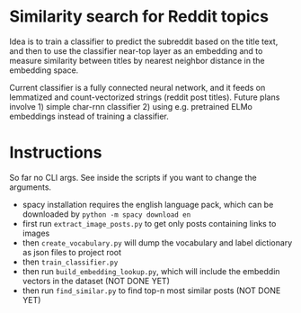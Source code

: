 # Similarity search for Reddit topics

Idea is to train a classifier to predict the subreddit based on the 
title text, and then to use the classifier near-top 
layer as an embedding and to measure similarity between titles
by nearest neighbor distance in the embedding space.

Current classifier is a fully connected neural network, and it feeds
on lemmatized and count-vectorized strings (reddit post titles).
 Future plans involve 1) simple char-rnn classifier 2) using e.g.
 pretrained ELMo embeddings instead of training a classifier. 
 
# Instructions

So far no CLI args. See inside the scripts if you want to change
the arguments.

* spacy installation requires the english language pack, which can be downloaded by `python -m spacy download en`
* first run `extract_image_posts.py` to get only posts containing links to images
* then `create_vocabulary.py` will dump the vocabulary and label dictionary as json files to project root
* then `train_classifier.py`
* then run `build_embedding_lookup.py`, which will include the 
embeddin vectors in the dataset (NOT DONE YET)
* then run `find_similar.py` to find top-n most similar posts
(NOT DONE YET)